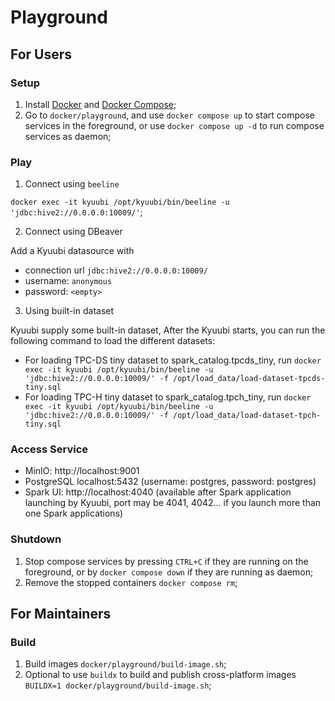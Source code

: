 Playground
===

## For Users

### Setup

1. Install [Docker](https://docs.docker.com/get-docker/) and [Docker Compose](https://docs.docker.com/compose/);
2. Go to `docker/playground`, and use `docker compose up` to start compose services in the foreground, or use `docker compose up -d` to run compose services as daemon;

### Play

1. Connect using `beeline`

`docker exec -it kyuubi /opt/kyuubi/bin/beeline -u 'jdbc:hive2://0.0.0.0:10009/'`;

2. Connect using DBeaver

Add a Kyuubi datasource with

- connection url `jdbc:hive2://0.0.0.0:10009/`
- username: `anonymous`
- password: `<empty>`

3. Using built-in dataset

Kyuubi supply some built-in dataset, After the Kyuubi starts, you can run the following command to load the different datasets:

- For loading TPC-DS tiny dataset to spark_catalog.tpcds_tiny, run `docker exec -it kyuubi /opt/kyuubi/bin/beeline -u 'jdbc:hive2://0.0.0.0:10009/' -f /opt/load_data/load-dataset-tpcds-tiny.sql`
- For loading TPC-H tiny dataset to spark_catalog.tpch_tiny, run `docker exec -it kyuubi /opt/kyuubi/bin/beeline -u 'jdbc:hive2://0.0.0.0:10009/' -f /opt/load_data/load-dataset-tpch-tiny.sql`

### Access Service

- MinIO: http://localhost:9001
- PostgreSQL localhost:5432 (username: postgres, password: postgres)
- Spark UI: http://localhost:4040 (available after Spark application launching by Kyuubi, port may be 4041, 4042... if you launch more than one Spark applications)

### Shutdown

1. Stop compose services by pressing `CTRL+C` if they are running on the foreground, or by `docker compose down` if they are running as daemon;
2. Remove the stopped containers `docker compose rm`;

## For Maintainers

### Build

1. Build images `docker/playground/build-image.sh`;
2. Optional to use `buildx` to build and publish cross-platform images `BUILDX=1 docker/playground/build-image.sh`;
